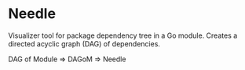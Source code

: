 # Needle
Visualizer tool for package dependency tree in a Go module. Creates a directed acyclic graph (DAG) of dependencies.

DAG of Module ⇒ DAGoM ⇒ Needle